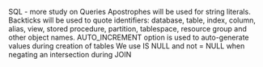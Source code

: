 SQL - more study on Queries
Apostrophes will be used for string literals.
Backticks will be used to quote identifiers: database, table, index, column, alias, view, stored procedure, partition, tablespace, resource group and other object names.
AUTO_INCREMENT option is used to auto-generate values during creation of tables
We use IS NULL and not = NULL when negating an intersection during JOIN 
